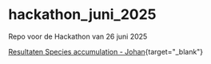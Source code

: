 # hackathon_juni_2025
Repo voor de Hackathon van 26 juni 2025

[Resultaten Species accumulation - Johan](https://copeda.github.io/showcase/species_accumulation.html){target="_blank"}
